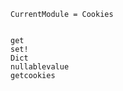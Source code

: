 ```@meta
CurrentModule = Cookies
```

```@contents
```

```@docs
get
set!
Dict
nullablevalue
getcookies
```
